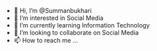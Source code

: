 - 👋 Hi, I’m @Summanbukhari
- 👀 I’m interested in Social Media
- 🌱 I’m currently learning Information Technology
- 💞️ I’m looking to collaborate on Social Media
- 📫 How to reach me ...

<!---
Summanbukhari/Summanbukhari is a ✨ special ✨ repository because its `README.md` (this file) appears on your GitHub profile.
You can click the Preview link to take a look at your changes.
--->
